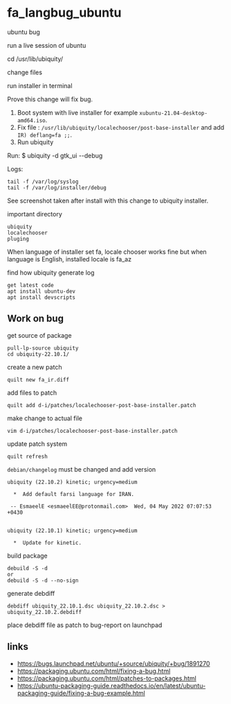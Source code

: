 # fa_langbug_ubuntu

ubuntu bug 

run a live session of ubuntu 

cd /usr/lib/ubiquity/

change files 


run installer in terminal 



Prove this change will fix bug.

1. Boot system with live installer for example `xubuntu-21.04-desktop-amd64.iso`.
2. Fix file : `/usr/lib/ubiquity/localechooser/post-base-installer`
and add `IR) deflang=fa ;;`.
3. Run ubiquity

Run:
$ ubiquity -d gtk_ui --debug

Logs:
	
	tail -f /var/log/syslog
	tail -f /var/log/installer/debug
	
	
See screenshot taken after install with this change to ubiquity installer.


important directory 

	ubiquity
	localechooser
	pluging

When language of installer set fa, locale chooser works fine but 
when language is English, installed locale is fa_az

find how ubiquity generate log 

	get latest code 
	apt install ubuntu-dev
	apt install devscripts

## Work on bug

get source of package

	pull-lp-source ubiquity
	cd ubiquity-22.10.1/

create a new patch 	

	quilt new fa_ir.diff

add files to patch 

	quilt add d-i/patches/localechooser-post-base-installer.patch

make change to actual file 

	vim d-i/patches/localechooser-post-base-installer.patch

update patch system

	quilt refresh


`debian/changelog` must be changed and add version

	ubiquity (22.10.2) kinetic; urgency=medium

	  *  Add default farsi language for IRAN.

	 -- EsmaeelE <esmaeelEE@protonmail.com>  Wed, 04 May 2022 07:07:53 +0430 


	ubiquity (22.10.1) kinetic; urgency=medium

	  *  Update for kinetic.


build package 

	debuild -S -d 
	or
	debuild -S -d --no-sign
	
generate debdiff

	debdiff ubiquity_22.10.1.dsc ubiquity_22.10.2.dsc > ubiquity_22.10.2.debdiff

place debdiff file as patch to bug-report on launchpad

## links

- https://bugs.launchpad.net/ubuntu/+source/ubiquity/+bug/1891270
- https://packaging.ubuntu.com/html/fixing-a-bug.html
- https://packaging.ubuntu.com/html/patches-to-packages.html
- https://ubuntu-packaging-guide.readthedocs.io/en/latest/ubuntu-packaging-guide/fixing-a-bug-example.html
